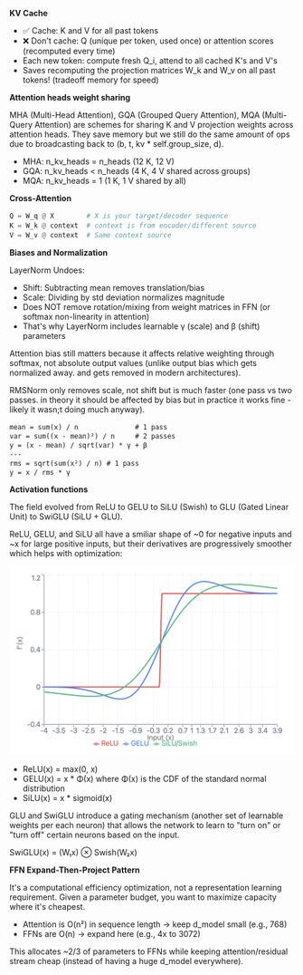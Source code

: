 **KV Cache**

- ✅ Cache: K and V for all past tokens
- ❌ Don't cache: Q (unique per token, used once) or attention scores (recomputed every time)
- Each new token: compute fresh Q_i, attend to all cached K's and V's
- Saves recomputing the projection matrices W_k and W_v on all past tokens! (tradeoff memory for speed)

**Attention heads weight sharing**

MHA (Multi-Head Attention), GQA (Grouped Query Attention), MQA (Multi-Query Attention) are schemes for sharing K and V projection weights across attention heads. They save memory but we still do the same amount of ops due to broadcasting back to (b, t, kv * self.group_size, d).

- MHA: n_kv_heads = n_heads (12 K, 12 V)
- GQA: n_kv_heads < n_heads (4 K, 4 V shared across groups)
- MQA: n_kv_heads = 1 (1 K, 1 V shared by all)


**Cross-Attention**

```python
Q = W_q @ X        # X is your target/decoder sequence
K = W_k @ context  # context is from encoder/different source
V = W_v @ context  # Same context source
```

**Biases and Normalization**

LayerNorm Undoes:
- Shift: Subtracting mean removes translation/bias
- Scale: Dividing by std deviation normalizes magnitude
- Does NOT remove rotation/mixing from weight matrices in FFN (or softmax non-linearity in attention)
- That's why LayerNorm includes learnable γ (scale) and β (shift) parameters

Attention bias still matters because it affects relative weighting through softmax, not absolute output values (unlike output bias which gets normalized away. and gets removed in modern architectures).

RMSNorm only removes scale, not shift but is much faster (one pass vs two passes. in theory it should be affected by bias but in practice it works fine - likely it wasn;t doing much anyway).

```
mean = sum(x) / n              # 1 pass
var = sum((x - mean)²) / n     # 2 passes
y = (x - mean) / sqrt(var) * γ + β
---
rms = sqrt(sum(x²) / n) # 1 pass
y = x / rms * γ
```

**Activation functions**

The field evolved from ReLU to GELU to SiLU (Swish) to GLU (Gated Linear Unit) to SwiGLU (SiLU + GLU).

ReLU, GELU, and SiLU all have a smiliar shape of ~0 for negative inputs and ~x for large positive inputs, but their derivatives are progressively smoother which helps with optimization:

![Activation Functions Comparison](docs/act_derivatives.png)

- ReLU(x) = max(0, x)
- GELU(x) = x * Φ(x) where Φ(x) is the CDF of the standard normal distribution
- SiLU(x) = x * sigmoid(x)

GLU and SwiGLU introduce a gating mechanism (another set of learnable weights per each neuron) that allows the network to learn to "turn on" or "turn off" certain neurons based on the input. 

SwiGLU(x) = (W₁x) ⊗ Swish(W₂x)

**FFN Expand-Then-Project Pattern**

It's a computational efficiency optimization, not a representation learning requirement. Given a parameter budget, you want to maximize capacity where it's cheapest.

- Attention is O(n²) in sequence length → keep d_model small (e.g., 768)
- FFNs are O(n) → expand here (e.g., 4x to 3072)
 
This allocates ~2/3 of parameters to FFNs while keeping attention/residual stream cheap (instead of having a huge d_model everywhere).
